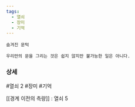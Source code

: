```yaml
---
tags:
  - 열쇠
  - 장미
  - 기억
---
```


```
숨겨진 문턱

우리만의 문을 그리는 것은 쉽지 않지만 불가능한 일은 아니다.
```





### 상세


#열쇠 2 #장미 #기억 

[[경계 이전의 측량]] : 열쇠 5   